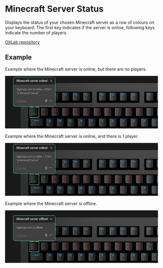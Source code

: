# Minecraft Server Status

Displays the status of your chosen Minecraft server as a row of colours on your keyboard.
The first key indicates if the server is online, following keys indicate the number of players.

[GitLab repository](https://gitlab.legitcorp.com/daskeyboard/minecraft-server-status)

## Example

Example where the Minecraft server is online, but there are no players.

![Minecraft server is online.](assets/online-noplayers.png "Minecraft server is online.")

Example where the Minecraft server is online, and there is 1 player.

![Minecraft server is online with 1 player.](assets/online-oneplayer.png "Minecraft server is online with 1 player.")

Example where the Minecraft server is offline.

![Minecraft server is offline.](assets/offline.png "Minecraft server is offline.")